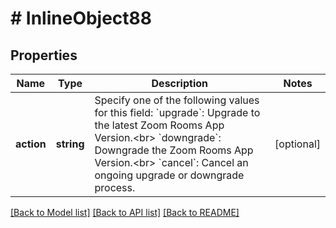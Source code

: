 # # InlineObject88

## Properties

Name | Type | Description | Notes
------------ | ------------- | ------------- | -------------
**action** | **string** | Specify one of the following values for this field:  &#x60;upgrade&#x60;: Upgrade to the latest Zoom Rooms App Version.&lt;br&gt; &#x60;downgrade&#x60;: Downgrade the Zoom Rooms App Version.&lt;br&gt; &#x60;cancel&#x60;: Cancel an ongoing upgrade or downgrade process. | [optional] 

[[Back to Model list]](../../README.md#documentation-for-models) [[Back to API list]](../../README.md#documentation-for-api-endpoints) [[Back to README]](../../README.md)


